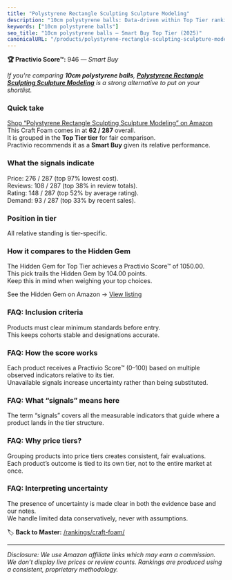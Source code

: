 ```yaml
---
title: "Polystyrene Rectangle Sculpting Sculpture Modeling"
description: "10cm polystyrene balls: Data-driven within Top Tier ranking using the Practivio Score™. Positioned by quality, value, demand, findability, momentum."
keywords: ["10cm polystyrene balls"]
seo_title: "10cm polystyrene balls — Smart Buy Top Tier (2025)"
canonicalURL: "/products/polystyrene-rectangle-sculpting-sculpture-modeling-B09V18ZH18/"
---
```


**🏆 Practivio Score™:** 946 — _Smart Buy_


*If you're comparing **10cm polystyrene balls**, **[Polystyrene Rectangle Sculpting Sculpture Modeling](https://www.amazon.com/dp/B09V18ZH18?tag=practivio-20)** is a strong alternative to put on your shortlist.*
### Quick take
[Shop “Polystyrene Rectangle Sculpting Sculpture Modeling” on Amazon](https://www.amazon.com/dp/B09V18ZH18?tag=practivio-20)
This Craft Foam comes in at **62 / 287** overall.  
It is grouped in the **Top Tier tier** for fair comparison.  
Practivio recommends it as a **Smart Buy** given its relative performance.

### What the signals indicate
Price: 276 / 287 (top 97% lowest cost).  
Reviews: 108 / 287 (top 38% in review totals).  
Rating: 148 / 287 (top 52% by average rating).  
Demand: 93 / 287 (top 33% by recent sales).

### Position in tier
All relative standing is tier-specific.

### How it compares to the Hidden Gem
The Hidden Gem for Top Tier achieves a Practivio Score™ of 1050.00.  
This pick trails the Hidden Gem by 104.00 points.  
Keep this in mind when weighing your top choices.  

See the Hidden Gem on Amazon → [View listing](https://www.amazon.com/dp/B07S6ZY5J9?tag=practivio-20)

### FAQ: Inclusion criteria
Products must clear minimum standards before entry.  
This keeps cohorts stable and designations accurate.

### FAQ: How the score works
Each product receives a Practivio Score™ (0–100) based on multiple observed indicators relative to its tier.  
Unavailable signals increase uncertainty rather than being substituted.

### FAQ: What “signals” means here
The term “signals” covers all the measurable indicators that guide where a product lands in the tier structure.

### FAQ: Why price tiers?
Grouping products into price tiers creates consistent, fair evaluations.  
Each product’s outcome is tied to its own tier, not to the entire market at once.

### FAQ: Interpreting uncertainty
The presence of uncertainty is made clear in both the evidence base and our notes.  
We handle limited data conservatively, never with assumptions.


🏷️ **Back to Master:** [/rankings/craft-foam/](/rankings/craft-foam/)

---
_Disclosure: We use Amazon affiliate links which may earn a commission. We don’t display live prices or review counts. Rankings are produced using a consistent, proprietary methodology._
